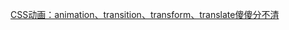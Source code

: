 [CSS动画：animation、transition、transform、translate傻傻分不清](https://juejin.im/post/5b137e6e51882513ac201dfb)